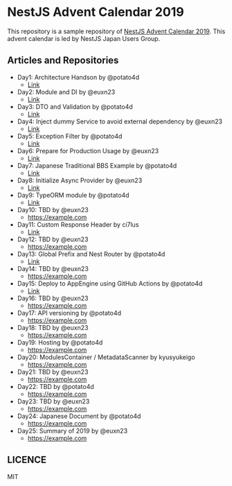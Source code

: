 # NestJS Advent Calendar 2019

This repository is a sample repository of [NestJS Advent Calendar 2019](https://qiita.com/advent-calendar/2019/nestjs).
This advent calendar is led by NestJS Japan Users Group.

## Articles and Repositories

- Day1: Architecture Handson by @potato4d
  - [Link](https://github.com/nestjs-jp/advent-calendar-2019/blob/master/day01-starting-nestjs)
- Day2: Module and DI by @euxn23
  - [Link](https://github.com/nestjs-jp/advent-calendar-2019/tree/master/day2-understanting-module-and-di)
- Day3: DTO and Validation by @potato4d
  - [Link](https://github.com/nestjs-jp/advent-calendar-2019/tree/master/day03-dto-and-validation)
- Day4: Inject dummy Service to avoid external dependency by @euxn23
  - [Link](https://github.com/nestjs-jp/advent-calendar-2019/tree/master/day4-inject-dummy-service-to-avoid-external-dependency)
- Day5: Exception Filter by @potato4d
  - [Link](https://github.com/nestjs-jp/advent-calendar-2019/tree/master/day05-introduce-exception-filter)
- Day6: Prepare for Production Usage by @euxn23
  - [Link](https://github.com/nestjs-jp/advent-calendar-2019/tree/master/day6-prepare-for-production-usage)
- Day7: Japanese Traditional BBS Example by @potato4d
  - [Link](https://github.com/nestjs-jp/advent-calendar-2019/tree/master/day07-nestjp-bbs)
- Day8: Initialize Async Provider by @euxn23
  - [Link](https://github.com/nestjs-jp/advent-calendar-2019/tree/master/day8-initialize-async-provider)
- Day9: TypeORM module by @potato4d
  - [Link](https://github.com/nestjs-jp/advent-calendar-2019/tree/master/day09-typeorm)
- Day10: TBD by @euxn23
  - https://example.com
- Day11: Custom Response Header by ci7lus
  - [Link](https://qiita.com/ci7lus/items/c50176d4d1a5b8ab021c)
- Day12: TBD by @euxn23
  - https://example.com
- Day13: Global Prefix and Nest Router by @potato4d
  - [Link](https://github.com/nestjs-jp/advent-calendar-2019/tree/master/day13-api-versioning)
- Day14: TBD by @euxn23
  - https://example.com
- Day15: Deploy to AppEngine using GitHub Actions by @potato4d
  - [Link](https://github.com/nestjs-jp/advent-calendar-2019/tree/master/day15-actions-and-appengine)
- Day16: TBD by @euxn23
  - https://example.com
- Day17: API versioning by @potato4d
  - https://example.com
- Day18: TBD by @euxn23
  - https://example.com
- Day19: Hosting by @potato4d
  - https://example.com
- Day20: ModulesContainer / MetadataScanner by kyusyukeigo
  - https://example.com
- Day21: TBD by @euxn23
  - https://example.com
- Day22: TBD by @potato4d
  - https://example.com
- Day23: TBD by @euxn23
  - https://example.com
- Day24: Japanese Document by @potato4d
  - https://example.com
- Day25: Summary of 2019 by @euxn23
  - https://example.com

## LICENCE

MIT
